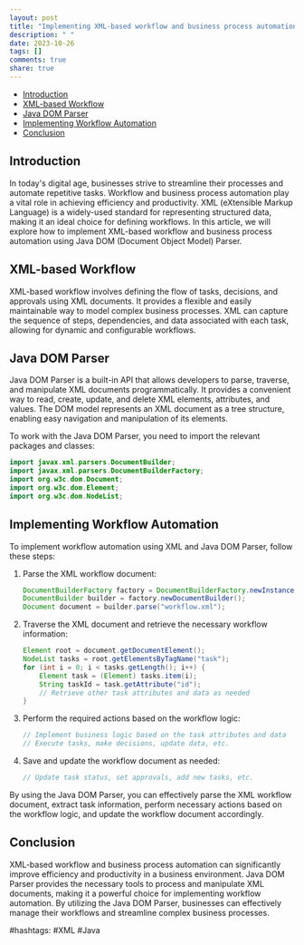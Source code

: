 ```yaml
---
layout: post
title: "Implementing XML-based workflow and business process automation using Java DOM Parser"
description: " "
date: 2023-10-26
tags: []
comments: true
share: true
---
```

- [Introduction](#introduction)
- [XML-based Workflow](#xml-based-workflow)
- [Java DOM Parser](#java-dom-parser)
- [Implementing Workflow Automation](#implementing-workflow-automation)
- [Conclusion](#conclusion)

## Introduction
In today's digital age, businesses strive to streamline their processes and automate repetitive tasks. Workflow and business process automation play a vital role in achieving efficiency and productivity. XML (eXtensible Markup Language) is a widely-used standard for representing structured data, making it an ideal choice for defining workflows. In this article, we will explore how to implement XML-based workflow and business process automation using Java DOM (Document Object Model) Parser.

## XML-based Workflow
XML-based workflow involves defining the flow of tasks, decisions, and approvals using XML documents. It provides a flexible and easily maintainable way to model complex business processes. XML can capture the sequence of steps, dependencies, and data associated with each task, allowing for dynamic and configurable workflows.

## Java DOM Parser
Java DOM Parser is a built-in API that allows developers to parse, traverse, and manipulate XML documents programmatically. It provides a convenient way to read, create, update, and delete XML elements, attributes, and values. The DOM model represents an XML document as a tree structure, enabling easy navigation and manipulation of its elements.

To work with the Java DOM Parser, you need to import the relevant packages and classes:
```java
import javax.xml.parsers.DocumentBuilder;
import javax.xml.parsers.DocumentBuilderFactory;
import org.w3c.dom.Document;
import org.w3c.dom.Element;
import org.w3c.dom.NodeList;
```

## Implementing Workflow Automation
To implement workflow automation using XML and Java DOM Parser, follow these steps:

1. Parse the XML workflow document:
   ```java
   DocumentBuilderFactory factory = DocumentBuilderFactory.newInstance();
   DocumentBuilder builder = factory.newDocumentBuilder();
   Document document = builder.parse("workflow.xml");
   ```

2. Traverse the XML document and retrieve the necessary workflow information:
   ```java
   Element root = document.getDocumentElement();
   NodeList tasks = root.getElementsByTagName("task");
   for (int i = 0; i < tasks.getLength(); i++) {
       Element task = (Element) tasks.item(i);
       String taskId = task.getAttribute("id");
       // Retrieve other task attributes and data as needed
   }
   ```

3. Perform the required actions based on the workflow logic:
   ```java
   // Implement business logic based on the task attributes and data
   // Execute tasks, make decisions, update data, etc.
   ```

4. Save and update the workflow document as needed:
   ```java
   // Update task status, set approvals, add new tasks, etc.
   ```

By using the Java DOM Parser, you can effectively parse the XML workflow document, extract task information, perform necessary actions based on the workflow logic, and update the workflow document accordingly.

## Conclusion
XML-based workflow and business process automation can significantly improve efficiency and productivity in a business environment. Java DOM Parser provides the necessary tools to process and manipulate XML documents, making it a powerful choice for implementing workflow automation. By utilizing the Java DOM Parser, businesses can effectively manage their workflows and streamline complex business processes.

#hashtags: #XML #Java